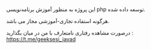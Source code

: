 این پروژه به منظور آموزش برنامه‌نویسی php توسعه داده شده.

هرگونه استفاده تجاری-آموزشی مجاز می باشد.

درصورت مشاهده رفتاری نامتعارف با من در میان بگذارید : https://t.me/geeksesi_javad
